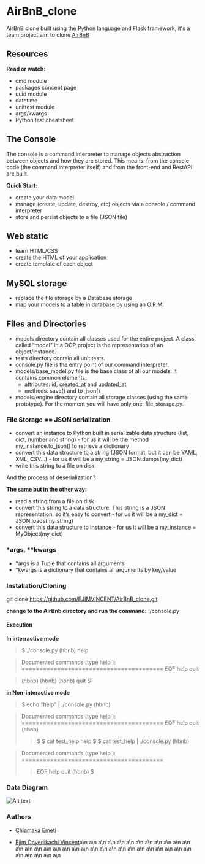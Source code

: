 # AirBnB_clone

AirBnB clone built using the Python language and Flask framework, it's a team project aim to clone [AirBnB](https://https://www.airbnb.com/)

## Resources

**Read or watch:**

* cmd module
* packages concept page
* uuid module
* datetime
* unittest module
* args/kwargs
* Python test cheatsheet

## The Console
The console is a command interpreter to manage objects abstraction between objects and how they are stored. This means: from the console code (the command interpreter itself) and from the front-end and RestAPI are built.

**Quick Start:**

- create your data model
- manage (create, update, destroy, etc) objects via a console / command interpreter
- store and persist objects to a file (JSON file)

## Web static

- learn HTML/CSS
- create the HTML of your application
- create template of each object

## MySQL storage

- replace the file storage by a Database storage
- map your models to a table in database by using an O.R.M.

## Files and Directories

- models directory contain all classes used for the entire project. A class, called “model” in a OOP project is the representation of an object/instance.
- tests directory contain all unit tests.
- console.py file is the entry point of our command interpreter.
- models/base_model.py file is the base class of all our models. It contains common elements:
    * attributes: id, created_at and updated_at
    * methods: save() and to_json()
- models/engine directory contain all storage classes (using the same prototype). For the moment you will have only one: file_storage.py.

### File Storage == JSON serialization
- convert an instance to Python built in serializable data structure (list, dict, number and string) - for us it will be the method my_instance.to_json() to retrieve a dictionary
- convert this data structure to a string (JSON format, but it can be YAML, XML, CSV…) - for us it will be a my_string = JSON.dumps(my_dict)
- write this string to a file on disk

And the process of deserialization?

**The same but in the other way:**

- read a string from a file on disk
- convert this string to a data structure. This string is a JSON representation, so it’s easy to convert - for us it will be a my_dict = JSON.loads(my_string)
- convert this data structure to instance - for us it will be a my_instance = MyObject(my_dict)

### *args, **kwargs
- *args is a Tuple that contains all arguments
- *kwargs is a dictionary that contains all arguments by key/value

### Installation/Cloning
git clone https://github.com/EJIMVINCENT/AirBnB_clone.git

**change to the AirBnb directory and run the command:**
./console.py

#### Execution

**In interractive mode**

> $ ./console.py
> (hbnb) help

> Documented commands (type help <topic>):
========================================
> EOF  help  quit

> (hbnb)
> (hbnb)
> (hbnb) quit
> $

**in Non-interactive mode**

> $ echo "help" | ./console.py
> (hbnb)

> Documented commands (type help <topic>):
========================================
> EOF  help  quit
>(hbnb)
>> $
> $ cat test_help
> help
> $
>> $ cat test_help | ./console.py
>  (hbnb)

> Documented commands (type help <topic>):
========================================
>> EOF  help  quit
> (hbnb)
> $

### Data Diagram
![Alt text](pc/pictures/ALX/diagram.jpg)

### Authors

* [Chiamaka Emeti](https://github.com/chiamablessing)

* [Ejim Onyedikachi Vincent](https://github.com/EJIMVINCENT)a\n
a\n
a\n
a\n
a\n
a\n
a\n
a\n
a\n
a\n
a\n
a\n
a\n
a\n
a\n
a\n
a\n
a\n
a\n
a\n
a\n
a\n
a\n
a\n
a\n
a\n
a\n
a\n
a\n
a\n
a\n
a\n
a\n
a\n
a\n
a\n
